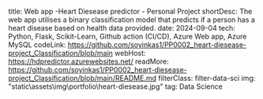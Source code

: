 title: Web app -Heart Diesease predictor - Personal Project
shortDesc: The web app utilises a binary classification model that predicts if a person has a heart disease based on health data provided.
date: 2024-09-04
tech: Python, Flask, Scikit-Learn, Github action (CI/CD), Azure Web app, Azure MySQL
codeLink: https://github.com/soyinkas1/PP0002_heart-diesease-project_Classification/blob/main
webHost: https://hdpredictor.azurewebsites.net/
readMore: https://github.com/soyinkas1/PP0002_heart-diesease-project_Classification/blob/main/README.md
filterClass: filter-data-sci
img: "static\\assets\\img\\portfolio\\heart-diesease.jpg"
tag: Data Science
